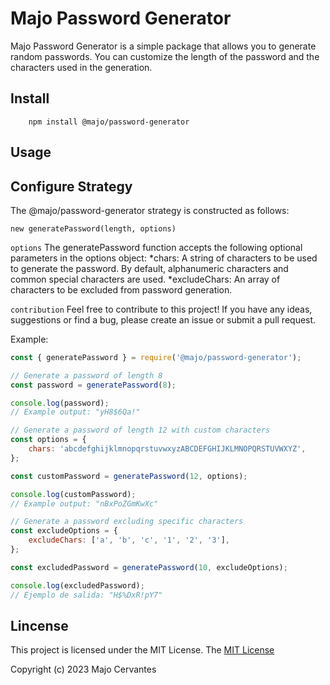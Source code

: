 # Majo Password Generator

Majo Password Generator is a simple package that allows you to generate random passwords. You can customize the length of the password and the characters used in the generation.

## Install

		npm install @majo/password-generator

## Usage

## Configure Strategy

The @majo/password-generator strategy is constructed as follows:

    new generatePassword(length, options)

`options` The generatePassword function accepts the following optional parameters in the options object:
*chars: A string of characters to be used to generate the password. By default, alphanumeric characters and common special characters are used.
*excludeChars: An array of characters to be excluded from password generation.

`contribution` Feel free to contribute to this project! If you have any ideas, suggestions or find a bug, please create an issue or submit a pull request.

Example:

```js
const { generatePassword } = require('@majo/password-generator');

// Generate a password of length 8
const password = generatePassword(8);

console.log(password);
// Example output: "yH8$6Qa!"

// Generate a password of length 12 with custom characters
const options = {
	chars: 'abcdefghijklmnopqrstuvwxyzABCDEFGHIJKLMNOPQRSTUVWXYZ',
};

const customPassword = generatePassword(12, options);

console.log(customPassword);
// Example output: "nBxPoZGmKwXc"

// Generate a password excluding specific characters
const excludeOptions = {
	excludeChars: ['a', 'b', 'c', '1', '2', '3'],
};

const excludedPassword = generatePassword(10, excludeOptions);

console.log(excludedPassword);
// Ejemplo de salida: "H$%DxR!pY7"
```

## Lincense

This project is licensed under the MIT License. The [MIT License](http://opensource.org/licenses/MIT)

Copyright (c) 2023 Majo Cervantes

